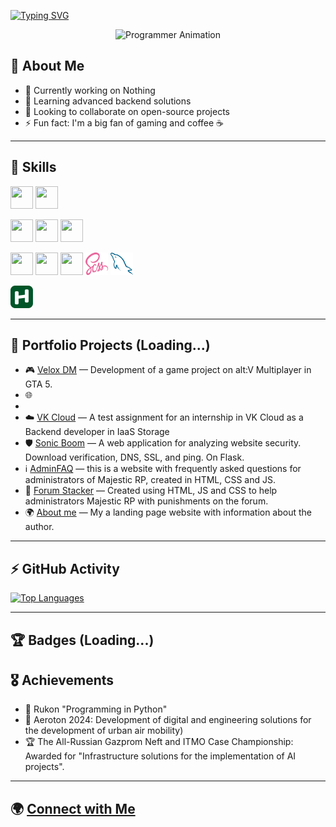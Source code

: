 [![Typing SVG](https://readme-typing-svg.demolab.com?font=Poppins&size=40&pause=1000&color=ffffff&vCenter=true&width=600&lines=Hi+👋%2C+My+name+is+Michael)](https://sh20raj.com)


<div align="center">
  <img height="300" src="https://i.gifer.com/1abF.gif" alt="Programmer Animation" />
</div>


## 🚀 About Me  
- 🔭 Currently working on Nothing  
- 🌱 Learning advanced backend solutions  
- 👯 Looking to collaborate on open-source projects  
- ⚡ Fun fact: I'm a big fan of gaming and coffee ☕

---

## 🔧 Skills

<p align="left">
<a href="https://www.python.org/" target="_blank" rel="noreferrer"><img src="https://raw.githubusercontent.com/danielcranney/readme-generator/main/public/icons/skills/python-colored.svg" width="36" height="36"/></a>
  
<a href="https://go.dev/" target="_blank" rel="noreferrer">
<img src="https://raw.githubusercontent.com/danielcranney/readme-generator/main/public/icons/skills/go-colored.svg" width="36" height="36"/></a>


<p align="left">
<a href="https://www.javascript.com/" target="_blank" rel="noreferrer" style="text-decoration: none;">
<img src="https://raw.githubusercontent.com/danielcranney/readme-generator/main/public/icons/skills/javascript-colored.svg" width="36" height="36"/></a>
  
<a href="https://www.typescriptlang.org/" target="_blank" rel="noreferrer" style="text-decoration: none;">
<img src="https://raw.githubusercontent.com/danielcranney/readme-generator/main/public/icons/skills/typescript-colored.svg" width="36" height="36"/></a>

<a href="https://nodejs.org/" target="_blank" rel="noreferrer" style="text-decoration: none;">
<img src="https://raw.githubusercontent.com/danielcranney/readme-generator/main/public/icons/skills/nodejs-colored.svg" width="36" height="36"/></a>

  
<p align="left">
<a href="https://vuejs.org/" target="_blank" rel="noreferrer" style="text-decoration: none;">
<img src="https://raw.githubusercontent.com/danielcranney/readme-generator/main/public/icons/skills/vuejs-colored.svg" width="36" height="36"/></a>

<a href="https://developer.mozilla.org/en-US/docs/Web/HTML" target="_blank" rel="noreferrer" style="text-decoration: none;">
<img src="https://raw.githubusercontent.com/danielcranney/readme-generator/main/public/icons/skills/html5-colored.svg" width="36" height="36"/></a>

<a href="https://developer.mozilla.org/en-US/docs/Web/CSS" target="_blank" rel="noreferrer" style="text-decoration: none;">
<img src="https://raw.githubusercontent.com/danielcranney/readme-generator/main/public/icons/skills/css3-colored.svg" width="36" height="36"/></a>

<a href="https://sharkcoder.com/tools/scss" target="_blank" rel="noreferrer" style="text-decoration: none;">
<img src="https://github.com/HouseMiv/PNG/blob/main/asset/Scss_Logo_Color.svg.png" width="36" height="36"/></a>

<a href="https://www.mysql.com/" target="_blank" rel="noreferrer" style="text-decoration: none; outline: none;">
<img src="https://raw.githubusercontent.com/devicons/devicon/master/icons/mysql/mysql-original.svg" width="36" height="36"/></a>


<p align="left">
<a href="https://www.autohotkey.com/" target="_blank" rel="noreferrer" style="text-decoration: none;">
<img src="https://github.com/HouseMiv/PNG/blob/main/asset/AH.png" width="36" height="36"/></a>
  
</p>


---

## 💼 Portfolio Projects (Loading...)
- 🎮 [Velox DM]() — Development of a game project on alt:V Multiplayer in GTA 5.
- 🌐
-
- ☁️ [VK Cloud](https://github.com/HouseMiv/test-vk) — A test assignment for an internship in VK Cloud as a Backend developer in IaaS Storage
- 🛡️ [Sonic Boom](https://github.com/HouseMiv/SonicBoom) — A web application for analyzing website security. Download verification, DNS, SSL, and ping. On Flask.
-  ℹ️  [AdminFAQ](https://github.com/HouseMiv/AdminFAQ) — this is a website with frequently asked questions for administrators of Majestic RP, created in HTML, CSS and JS.
- 🧮 [Forum Stacker](https://github.com/HouseMiv/MajeticHub-Forum) — Created using HTML, JS and CSS to help administrators Majestic RP with punishments on the forum.
- 🌍 [About me](https://housemiv.github.io/HouseMiv/) — My a landing page website with information about the author.
  
---

## ⚡ GitHub Activity  

<a href="https://github.com/HouseMiv" align="left">
  <img src="https://github-readme-stats.vercel.app/api/top-langs/?username=HouseMiv&langs_count=10&title_color=ffffff&text_color=ffffff&icon_color=ec4899&bg_color=181824&hide_border=true&locale=en&custom_title=Top%20%Languages" alt="Top Languages" />
</a>

---

## 🏆 Badges  (Loading...)





## 🎖 Achievements
- 🏅 Rukon "Programming in Python"
- 🥇 Aeroton 2024: Development of digital and engineering solutions for the development of urban air mobility)
- 🏆 The All-Russian Gazprom Neft and ITMO Case Championship: Awarded for "Infrastructure solutions for the implementation of AI projects".

---

## 🌍 [Connect with Me](https://housemiv.github.io/HouseMiv/) 

